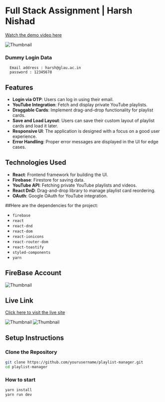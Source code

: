 # Full Stack Assignment | Harsh Nishad

[Watch the demo video here](https://drive.google.com/file/d/10YihEySXbLFi7XD-k0uf-8I2i2Ds0lS6/view?usp=sharing)


![Thumbnail](https://i.ibb.co/K9G8WsJ/Screenshot-2025-01-21-170712.png)

### Dummy Login Data
```
  Email address : harsh@glau.ac.in
  password : 12345678
```

## Features

- **Login via OTP**: Users can log in using their email.
- **YouTube Integration**: Fetch and display private YouTube playlists.
- **Draggable Cards**: Implement drag-and-drop functionality for playlist cards.
- **Save and Load Layout**: Users can save their custom layout of playlist cards and load it later.
- **Responsive UI**: The application is designed with a focus on a good user experience.
- **Error Handling**: Proper error messages are displayed in the UI for edge cases.

## Technologies Used

- **React**: Frontend framework for building the UI.
- **Firebase**: Firestore for saving data.
- **YouTube API**: Fetching private YouTube playlists and videos.
- **React DnD**: Drag-and-drop library to manage playlist card reordering.
- **OAuth**: Google OAuth for YouTube integration.

##Here are the dependencies for the project:
- `firebase`
- `react`
- `react-dnd`
- `react-dom`
- `react-ionicons`
- `react-router-dom`
- `react-toastify`
- `styled-components`
- `yarn`



## FireBase Account
![Thumbnail](https://i.ibb.co/bXpZRJv/Screenshot-2025-01-22-133740.png)


## Live Link

[Click here to visit the live site](https://assignment-react-js-five.vercel.app/)


![Thumbnail](https://i.ibb.co/kSLV22x/Screenshot-2025-01-21-170629.png)
![Thumbnail](https://i.ibb.co/ypqWjsr/Screenshot-2025-01-22-134141.png)
## Setup Instructions

### Clone the Repository

```bash
git clone https://github.com/yourusername/playlist-manager.git
cd playlist-manager
```

### How to start

```bash
yarn install
yarn run dev
```
